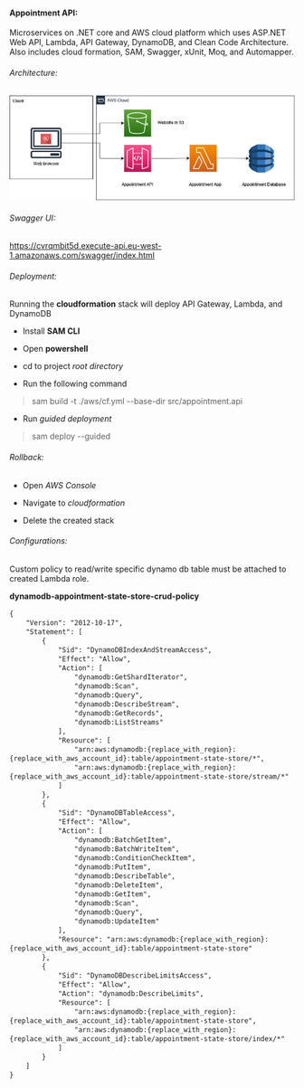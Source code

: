 #### Appointment API: 

Microservices on .NET core and AWS cloud platform which uses ASP.NET Web API, Lambda, API Gateway, DynamoDB, and Clean Code Architecture. 
Also includes cloud formation, SAM, Swagger, xUnit, Moq, and Automapper.



###### Architecture: 

![alt text](https://github.com/CyborgHead/appointment/blob/main/architecture.png?raw=true)



###### Swagger UI: 

https://cvrqmbit5d.execute-api.eu-west-1.amazonaws.com/swagger/index.html 



###### Deployment:

Running the **cloudformation** stack will deploy API Gateway, Lambda, and DynamoDB

* Install **SAM CLI**

* Open **powershell**

* cd to project *root directory*

* Run the following command
> sam build -t ./aws/cf.yml --base-dir src/appointment.api

* Run *guided deployment*
> sam deploy --guided



###### Rollback:

* Open *AWS Console* 

* Navigate to *cloudformation*

* Delete the created stack



###### Configurations: 

Custom policy to read/write specific dynamo db table must be attached to created Lambda role.


**dynamodb-appointment-state-store-crud-policy**

```
{
    "Version": "2012-10-17",
    "Statement": [
        {
            "Sid": "DynamoDBIndexAndStreamAccess",
            "Effect": "Allow",
            "Action": [
                "dynamodb:GetShardIterator",
                "dynamodb:Scan",
                "dynamodb:Query",
                "dynamodb:DescribeStream",
                "dynamodb:GetRecords",
                "dynamodb:ListStreams"
            ],
            "Resource": [
                "arn:aws:dynamodb:{replace_with_region}:{replace_with_aws_account_id}:table/appointment-state-store/*",
                "arn:aws:dynamodb:{replace_with_region}:{replace_with_aws_account_id}:table/appointment-state-store/stream/*"
            ]
        },
        {
            "Sid": "DynamoDBTableAccess",
            "Effect": "Allow",
            "Action": [
                "dynamodb:BatchGetItem",
                "dynamodb:BatchWriteItem",
                "dynamodb:ConditionCheckItem",
                "dynamodb:PutItem",
                "dynamodb:DescribeTable",
                "dynamodb:DeleteItem",
                "dynamodb:GetItem",
                "dynamodb:Scan",
                "dynamodb:Query",
                "dynamodb:UpdateItem"
            ],
            "Resource": "arn:aws:dynamodb:{replace_with_region}:{replace_with_aws_account_id}:table/appointment-state-store"
        },
        {
            "Sid": "DynamoDBDescribeLimitsAccess",
            "Effect": "Allow",
            "Action": "dynamodb:DescribeLimits",
            "Resource": [
                "arn:aws:dynamodb:{replace_with_region}:{replace_with_aws_account_id}:table/appointment-state-store",
                "arn:aws:dynamodb:{replace_with_region}:{replace_with_aws_account_id}:table/appointment-state-store/index/*"
            ]
        }
    ]
}
```

